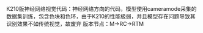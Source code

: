 K210版神经网络视觉代码：神经网络方向的代码，模型使用cameramode采集的数据集训练，包含色块和色环，由于K210的性能极弱，并且模型存在问题导致其识别效果不如传统视觉，故废弃
版本节点：M->RC->RTM
